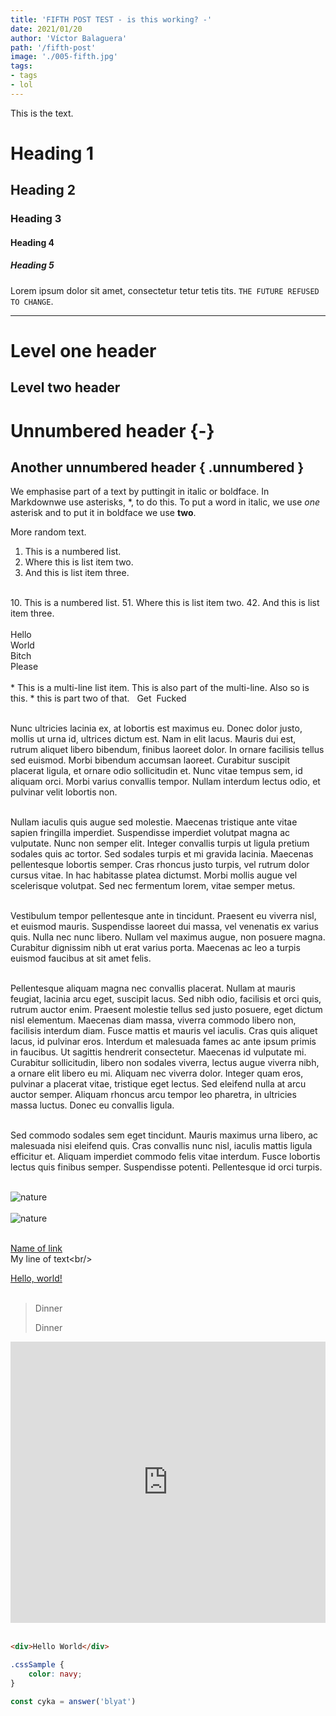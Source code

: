 ```yaml
---
title: 'FIFTH POST TEST - is this working? -'
date: 2021/01/20
author: 'Víctor Balaguera'
path: '/fifth-post'
image: './005-fifth.jpg'
tags: 
- tags
- lol
---
```


This is the text. 


# Heading 1

## Heading 2

### Heading 3

#### Heading 4

##### Heading 5

Lorem ipsum dolor sit amet, consectetur tetur tetis tits. `THE FUTURE REFUSED TO CHANGE`.


---

Level one header
=================
Level two header
-----------------

# Unnumbered header {-}
## Another unnumbered header { .unnumbered }

We emphasise part of a text by puttingit in italic or boldface. In Markdownwe use asterisks, \*, to do this. To put a word in italic, we use *one* asterisk and to put it in boldface we use **two**.

More random text. 

1. This is a numbered list.
2. Where this is list item two.
3. And this is list item three.<br/>  
<br/>
10. This is a numbered list.
51. Where this is list item two.
42. And this is list item three.<br/>
<br/>
Hello<br/>
World<br/>
Bitch
<br/> 
Please<br/>
<br/>
* This is a multi-line list item.
This is also part of the multi-line.
Also so is this. 
* this is part two of that. 
&nbsp;
Get&nbsp;
Fucked<br/><br/>



Nunc ultricies lacinia ex, at lobortis est maximus eu. Donec dolor justo, mollis ut urna id, ultrices dictum est. Nam in elit lacus. Mauris dui est, rutrum aliquet libero bibendum, finibus laoreet dolor. In ornare facilisis tellus sed euismod. Morbi bibendum accumsan laoreet. Curabitur suscipit placerat ligula, et ornare odio sollicitudin et. Nunc vitae tempus sem, id aliquam orci. Morbi varius convallis tempor. Nullam interdum lectus odio, et pulvinar velit lobortis non.<br/><br/>

Nullam iaculis quis augue sed molestie. Maecenas tristique ante vitae sapien fringilla imperdiet. Suspendisse imperdiet volutpat magna ac vulputate. Nunc non semper elit. Integer convallis turpis ut ligula pretium sodales quis ac tortor. Sed sodales turpis et mi gravida lacinia. Maecenas pellentesque lobortis semper. Cras rhoncus justo turpis, vel rutrum dolor cursus vitae. In hac habitasse platea dictumst. Morbi mollis augue vel scelerisque volutpat. Sed nec fermentum lorem, vitae semper metus.<br/><br/>

Vestibulum tempor pellentesque ante in tincidunt. Praesent eu viverra nisl, et euismod mauris. Suspendisse laoreet dui massa, vel venenatis ex varius quis. Nulla nec nunc libero. Nullam vel maximus augue, non posuere magna. Curabitur dignissim nibh ut erat varius porta. Maecenas ac leo a turpis euismod faucibus at sit amet felis.<br/><br/>

Pellentesque aliquam magna nec convallis placerat. Nullam at mauris feugiat, lacinia arcu eget, suscipit lacus. Sed nibh odio, facilisis et orci quis, rutrum auctor enim. Praesent molestie tellus sed justo posuere, eget dictum nisl elementum. Maecenas diam massa, viverra commodo libero non, facilisis interdum diam. Fusce mattis et mauris vel iaculis. Cras quis aliquet lacus, id pulvinar eros. Interdum et malesuada fames ac ante ipsum primis in faucibus. Ut sagittis hendrerit consectetur. Maecenas id vulputate mi. Curabitur sollicitudin, libero non sodales viverra, lectus augue viverra nibh, a ornare elit libero eu mi. Aliquam nec viverra dolor. Integer quam eros, pulvinar a placerat vitae, tristique eget lectus. Sed eleifend nulla at arcu auctor semper. Aliquam rhoncus arcu tempor leo pharetra, in ultricies massa luctus. Donec eu convallis ligula.<br/><br/>

Sed commodo sodales sem eget tincidunt. Mauris maximus urna libero, ac malesuada nisi eleifend quis. Cras convallis nunc nisl, iaculis mattis ligula efficitur et. Aliquam imperdiet commodo felis vitae interdum. Fusce lobortis lectus quis finibus semper. Suspendisse potenti. Pellentesque id orci turpis. <br/><br/>

<img src='nature.jpg' alt='nature' /><br/><br/>
<img src='nature.jpg' alt='nature' /><br/><br/>

[Name of link](https://www.youtube.com/watch?v=zOYshXpGdv4&list=PLW0RabRDhwwzVNhlOgQQgw6HJzXdM1MnT&index=22)  
My line of text\<br/><br/>

<a href="http://example.com/" target="_blank">Hello, world!</a><br/><br/>

> Dinner
>
> Dinner

<iframe width="100%" height="450" src="https://www.youtube.com/embed/zOYshXpGdv4" frameborder="0" margin='auto' allow="accelerometer; autoplay; clipboard-write; encrypted-media; gyroscope; picture-in-picture" allowfullscreen></iframe><br/><br/>

```html
<div>Hello World</div>
```

```css
.cssSample {
    color: navy; 
}
```

```js 
const cyka = answer('blyat')
```

